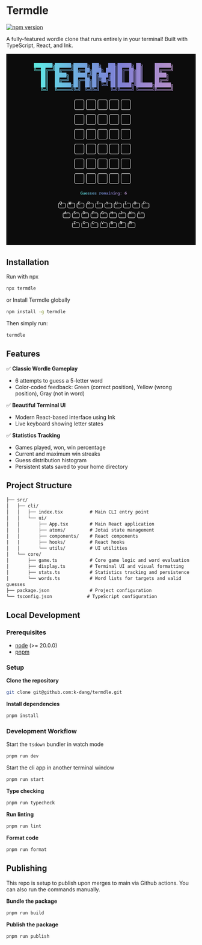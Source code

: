 # Termdle

[![npm version](https://badge.fury.io/js/termdle.svg)](https://www.npmjs.com/package/termdle)

A fully-featured wordle clone that runs entirely in your terminal! Built with TypeScript, React, and Ink.

![termdle](images/termdle.png)

## Installation

Run with npx

```bash
npx termdle
```

or Install Termdle globally

```bash
npm install -g termdle
```

Then simply run:

```bash
termdle
```

## Features

✅ **Classic Wordle Gameplay**

- 6 attempts to guess a 5-letter word
- Color-coded feedback: Green (correct position), Yellow (wrong position), Gray (not in word)

✅ **Beautiful Terminal UI**

- Modern React-based interface using Ink
- Live keyboard showing letter states

✅ **Statistics Tracking**

- Games played, won, win percentage
- Current and maximum win streaks
- Guess distribution histogram
- Persistent stats saved to your home directory

## Project Structure

```
├── src/
│   ├── cli/
│   │   ├── index.tsx          # Main CLI entry point
│   │   └── ui/
│   │       ├── App.tsx        # Main React application
│   │       ├── atoms/         # Jotai state management
│   │       ├── components/    # React components
|   |       ├── hooks/         # React hooks
│   │       └── utils/         # UI utilities
│   └── core/
│       ├── game.ts            # Core game logic and word evaluation
│       ├── display.ts         # Terminal UI and visual formatting
│       ├── stats.ts           # Statistics tracking and persistence
│       └── words.ts           # Word lists for targets and valid guesses
├── package.json               # Project configuration
└── tsconfig.json             # TypeScript configuration
```

## Local Development

### Prerequisites

- [node](https://nodejs.org) (>= 20.0.0)
- [pnpm](https://pnpm.io/)

### Setup

**Clone the repository**

```bash
git clone git@github.com:k-dang/termdle.git
```

**Install dependencies**

```bash
pnpm install
```

### Development Workflow

Start the `tsdown` bundler in watch mode

```bash
pnpm run dev
```

Start the cli app in another terminal window

```bash
pnpm run start
```

**Type checking**

```bash
pnpm run typecheck
```

**Run linting**

```bash
pnpm run lint
```

**Format code**

```bash
pnpm run format
```

## Publishing

This repo is setup to publish upon merges to main via Github actions. You can also run the commands manually.

**Bundle the package**

```bash
pnpm run build
```

**Publish the package**

```bash
pnpm run publish
```

